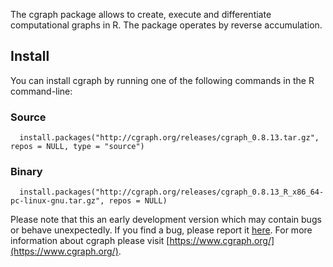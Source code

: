 The cgraph package allows to create, execute and differentiate computational graphs in R. The package operates by reverse accumulation.

## Install

You can install cgraph by running one of the following commands in the R command-line:

### Source

```{r eval = F}
  install.packages("http://cgraph.org/releases/cgraph_0.8.13.tar.gz", repos = NULL, type = "source")
```

### Binary

```{r eval = F}
  install.packages("http://cgraph.org/releases/cgraph_0.8.13_R_x86_64-pc-linux-gnu.tar.gz", repos = NULL)
```

Please note that this an early development version which may contain bugs or behave unexpectedly. If you find a bug, please report it [here](https://github.com/triepels/cgraph/issues). For more information about cgraph please visit [https://www.cgraph.org/](https://www.cgraph.org/).
